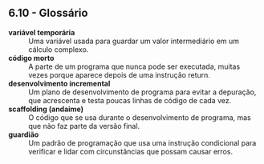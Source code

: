 ## 6.10 - Glossário

<dl>
<dt><b>variável temporária</b></dt>
<dd>Uma variável usada para guardar um valor intermediário em um cálculo complexo.</dd>

<dt><b>código morto</b></dt>
<dd>A parte de um programa que nunca pode ser executada, muitas vezes porque aparece depois de uma instrução return.</dd>

<dt><b>desenvolvimento incremental</b></dt>
<dd>Um plano de desenvolvimento de programa para evitar a depuração, que acrescenta e testa poucas linhas de código de cada vez.</dd>

<dt><b>scaffolding (andaime)</b></dt>
<dd>O código que se usa durante o desenvolvimento de programa, mas que não faz parte da versão final.</dd>

<dt><b>guardião</b></dt>
<dd>Um padrão de programação que usa uma instrução condicional para verificar e lidar com circunstâncias que possam causar erros.</dd>

</dl>
